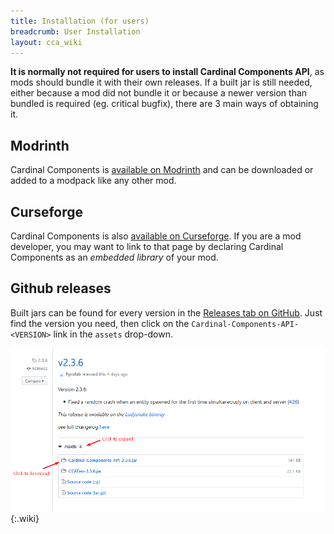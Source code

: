 ```yaml
---
title: Installation (for users)
breadcrumb: User Installation
layout: cca_wiki
---
```


**It is normally not required for users to install Cardinal Components API**, as mods should bundle it with their own releases. If a built jar is still needed, either because a mod did not bundle it or because a newer version than bundled is required (eg. critical bugfix), there are 3 main ways of obtaining it.

## Modrinth

Cardinal Components is [available on Modrinth](https://modrinth.com/mod/cardinal-components-api) and can be downloaded or added to a modpack like any other mod.

## Curseforge

Cardinal Components is also [available on Curseforge](https://www.curseforge.com/minecraft/mc-mods/cardinal-components-api). If you are a mod developer, you may want to link to that page by declaring Cardinal Components as an *embedded library* of your mod.

## Github releases

Built jars can be found for every version in the [Releases tab on GitHub](https://github.com/Ladysnake/Cardinal-Components-API/releases). Just find the version you need, then click on the `Cardinal-Components-API-<VERSION>` link in the `assets` drop-down.

![Guide to download from github](img/github-download.png){:.wiki}
